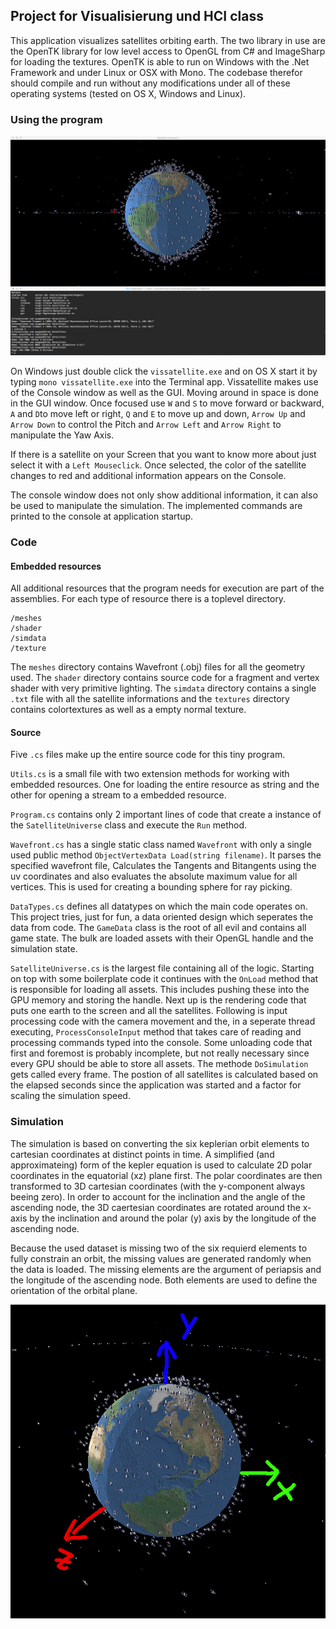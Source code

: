 ## Project for Visualisierung und HCI class
This application visualizes satellites orbiting earth. The two library in use are the OpenTK library for low level access to OpenGL from C# and ImageSharp for loading the textures. OpenTK is able to run on Windows with the .Net Framework and under Linux or OSX with Mono. The codebase therefor should compile and run without any modifications under all of these operating systems (tested on OS X, Windows and Linux).


### Using the program

![alt text](images/vissatellite.png)

On Windows just double click the `vissatellite.exe` and on OS X start it by typing `mono vissatellite.exe` into the Terminal app. Vissatellite makes use of the Console window as well as the GUI. Moving around in space is done in the GUI window. Once focused use `W` and `S` to move forward or backward, `A` and `D`to  move left or right, `Q` and `E` to move up and down, `Arrow Up` and `Arrow Down` to control the Pitch and `Arrow Left` and `Arrow Right` to manipulate the Yaw Axis.

If there is a satellite on your Screen that you want to know more about just select it with a `Left Mouseclick`. Once selected, the color of the satellite changes to red and additional information appears on the Console.

The console window does not only show additional information, it can also be used to manipulate the simulation. The implemented commands are printed to the console at application startup.

### Code
#### Embedded resources
All additional resources that the program needs for execution are part of the assemblies. For each type of resource there is a toplevel directory.

    /meshes
    /shader
    /simdata
    /texture

The `meshes` directory contains Wavefront (.obj) files for all the geometry used. The `shader` directory contains source code for a fragment and vertex shader with very primitive lighting. The `simdata` directory contains a single `.txt` file with all the satellite informations and the `textures` directory contains colortextures as well as a empty normal texture.

#### Source
Five `.cs` files make up the entire source code for this tiny program. 

`Utils.cs` is a small file with two extension methods for working with embedded resources. One for loading the entire resource as string and the other for opening a stream to a embedded resource.

`Program.cs` contains only 2 important lines of code that create a instance of the `SatelliteUniverse` class and execute the `Run` method.

`Wavefront.cs` has a single static class named `Wavefront` with only a single used public method `ObjectVertexData Load(string filename)`. It parses the specified wavefront file, Calculates the Tangents and Bitangents using the uv coordinates and also evaluates the absolute maximum value for all vertices. This is used for creating a bounding sphere for ray picking.

`DataTypes.cs` defines all datatypes on which the main code operates on. This project tries, just for fun, a data oriented design which seperates the data from code. The `GameData` class is the root of all evil and contains all game state. The bulk are loaded assets with their OpenGL handle and the simulation state.

`SatelliteUniverse.cs` is the largest file containing all of the logic. Starting on top with some boilerplate code it continues with the `OnLoad` method that is responsible for loading all assets. This includes pushing these into the GPU memory and storing the handle. Next up is the rendering code that puts one earth to the screen and all the satellites. Following is input processing code with the camera movement and the, in a seperate thread executing, `ProcessConsoleInput` method that takes care of reading and processing commands typed into the console. Some unloading code that first and foremost is probably incomplete, but not really necessary since every GPU should be able to store all assets. The methode `DoSimulation` gets called every frame. The postion of all satellites is calculated based on the elapsed seconds since the application was started and a factor for scaling the simulation speed.

### Simulation
The simulation is based on converting the six keplerian orbit elements to cartesian coordinates at distinct points in time. A simplified (and approximateing) form of the kepler equation is used to calculate 2D polar coordinates in the equatorial (xz) plane first. The polar coordinates are then transformed to 3D cartesian coordinates (with the y-component always beeing zero). In order to account for the inclination and the angle of the ascending node, the 3D caertesian coordinates are rotated around the x-axis by the inclination and around the polar (y) axis by the longitude of the ascending node.

Because the used dataset is missing two of the six requierd elements to fully constrain an orbit, the missing values are generated randomly when the data is loaded. The missing elements are the argument of periapsis and the longitude of the ascending node. Both elements are used to define the orientation of the orbital plane.


![alt text](images/cord_system.png)
